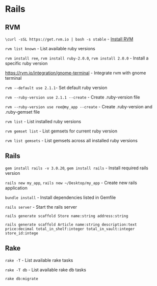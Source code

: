 # Rails

## RVM

`\curl -sSL https://get.rvm.io | bash -s stable` - [Install RVM](https://rvm.io/rvm/install)

`rvm list known` - List available ruby versions

`rvm install ree`, `rvm install ruby-2.0.0`, `rvm install 2.0.0` - Install a specific ruby version

https://rvm.io/integration/gnome-terminal - Integrate rvm with gnome terminal

`rvm --default use 2.1.1`- Set default ruby version

`rvm --ruby-version use 2.1.1 --create` - Create .ruby-version file

`rvm --ruby-version use ree@my_app --create` - Create .ruby-version and .ruby-gemset file

`rvm list` - List installed ruby versions

`rvm gemset list` - List gemsets for current ruby version

`rvm list gemsets` - List gemsets across all installed ruby versions

## Rails

`gem install rails -v 3.0.20`, `gem install rails` - Install required rails version

`rails new my_app`, `rails new ~/Desktop/my_app` - Create new rails application

`bundle install` - Install dependencies listed in Gemfile

`rails server` - Start the rails server

`rails generate scaffold Store name:string address:string`

`rails generate scaffold Article name:string description:text price:decimal total_in_shelf:integer total_in_vault:integer store_id:intege`

## Rake

`rake -T` - List available rake tasks

`rake -T db` - List available rake db tasks

`rake db:migrate`
